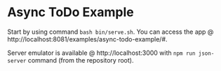 # Async ToDo Example

Start by using command `bash bin/serve.sh`. You can access the app @ http://localhost:8081/examples/async-todo-example/#.

Server emulator is available @ http://localhost:3000 with `npm run json-server` command (from the repository root).
